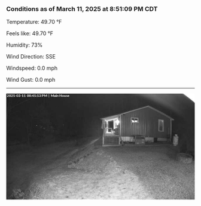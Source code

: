 ### Conditions as of March 11, 2025 at 8:51:09 PM CDT 

Temperature: 49.70 &deg;F

Feels like: 49.70 &deg;F

Humidity: 73%

Wind Direction: SSE

Windspeed: 0.0 mph

Wind Gust: 0.0 mph

---

<img src="./images/latest.jpeg"/>

